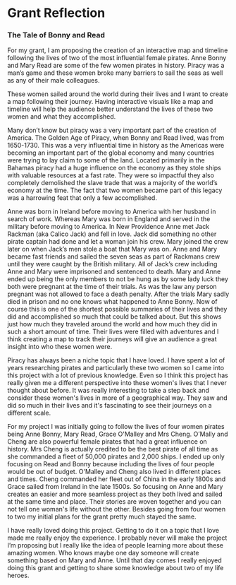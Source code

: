 # Grant Reflection

### The Tale of Bonny and Read 

For my grant, I am proposing the creation of an interactive map and timeline following the lives of two of the most influential female pirates. Anne Bonny and Mary Read are some of the few women pirates in history. Piracy was a man’s game and these women broke many barriers to sail the seas as well as any of their male colleagues. 

These women sailed around the world during their lives and I want to create a map following their journey. Having interactive visuals like a map and timeline will help the audience better understand the lives of these two women and what they accomplished. 

Many don’t know but piracy was a very important part of the creation of America. The Golden Age of Piracy, when Bonny and Read lived, was from 1650-1730. This was a very influential time in history as the Americas were becoming an important part of the global economy and many countries were trying to lay claim to some of the land. Located primarily in the Bahamas piracy had a huge influence on the economy as they stole ships with valuable resources at a fast rate. They were so impactful they also completely demolished the slave trade that was a majority of the world’s economy at the time. The fact that two women became part of this legacy was a harrowing feat that only a few accomplished. 

Anne was born in Ireland before moving to America with her husband in search of work. Whereas Mary was born in England and served in the military before moving to America. In New Providence Anne met Jack Rackman (aka Calico Jack) and fell in love. Jack did something no other pirate captain had done and let a woman join his crew. Mary joined the crew later on when Jack’s men stole a boat that Mary was on. Anne and Mary became fast friends and sailed the seven seas as part of Rackmans crew until they were caught by the British military. All of Jack’s crew including Anne and Mary were imprisoned and sentenced to death. Mary and Anne ended up being the only members to not be hung as by some lady luck they both were pregnant at the time of their trials. As was the law any person pregnant was not allowed to face a death penalty. After the trials Mary sadly died in prison and no one knows what happened to Anne Bonny. Now of course this is one of the shortest possible summaries of their lives and they did and accomplished so much that could be talked about. But this shows just how much they traveled  around the world and how much they did in such a short amount of time. Their lives were filled with adventures and I think creating a map to track their journeys will give an audience a great insight into who these women were. 

Piracy has always been a niche topic that I have loved. I have spent a lot of years researching pirates and particularly these two women so I came into this project with a lot of previous knowledge. Even so I think this project has really given me a different perspective into these women's lives that I never thought about before. It was really interesting to take a step back and consider these women's lives in more of a geographical way. They saw and did so much in their lives and it's fascinating to see their journeys on a different scale. 

For my project I was initially going to follow the lives of four women pirates being Anne Bonny, Mary Read, Grace O'Malley and Mrs Cheng. O’Mally and Cheng are also powerful female pirates that had a great influence on history. Mrs Cheng is actually credited to be the best pirate of all time as she commanded a fleet of 50,000 pirates and 2,000 ships. I ended up only focusing on Read and Bonny because including the lives of four people would be out of budget. O'Malley and Cheng also lived in different places and times. Cheng commanded her fleet out of China in the early 1800s and Grace sailed from Ireland in the late 1500s. So focusing on Anne and Mary creates an easier and more seamless project as they both lived and sailed at the same time and place. Their stories are woven together and you can not tell one woman's life without the other. Besides going from four women to two my initial plans for the grant pretty much stayed the same. 

I have really loved doing this project. Getting to do it on a topic that I love made me really enjoy the experience. I probably never will make the project I’m proposing but I really like the idea of people learning more about these amazing women. Who knows maybe one day someone will create something based on Mary and Anne. Until that day comes I really enjoyed doing this grant and getting to share some knowledge about two of my life heroes. 
